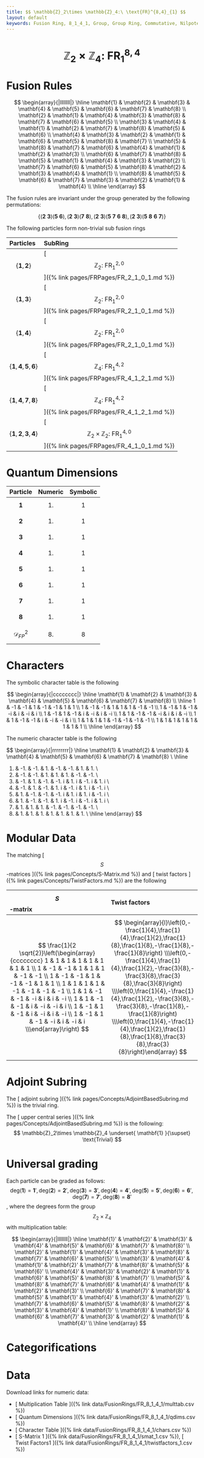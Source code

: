 ```yaml
---
title: $$ \mathbb{Z}_2\times \mathbb{Z}_4:\ \text{FR}^{8,4}_{1} $$
layout: default
keywords: Fusion Ring, 8_1_4_1, Group, Group Ring, Commutative, Nilpotent
---
```

# $$ \mathbb{Z}_2\times \mathbb{Z}_4:\ \text{FR}^{8,4}_{1} $$


# Fusion Rules

$$
\begin{array}{|llllllll|}
\hline
 \mathbf{1} & \mathbf{2} & \mathbf{3} & \mathbf{4} & \mathbf{5} & \mathbf{6} & \mathbf{7} & \mathbf{8} \\
 \mathbf{2} & \mathbf{1} & \mathbf{4} & \mathbf{3} & \mathbf{8} & \mathbf{7} & \mathbf{6} & \mathbf{5} \\
 \mathbf{3} & \mathbf{4} & \mathbf{1} & \mathbf{2} & \mathbf{7} & \mathbf{8} & \mathbf{5} & \mathbf{6} \\
 \mathbf{4} & \mathbf{3} & \mathbf{2} & \mathbf{1} & \mathbf{6} & \mathbf{5} & \mathbf{8} & \mathbf{7} \\
 \mathbf{5} & \mathbf{8} & \mathbf{7} & \mathbf{6} & \mathbf{4} & \mathbf{1} & \mathbf{2} & \mathbf{3} \\
 \mathbf{6} & \mathbf{7} & \mathbf{8} & \mathbf{5} & \mathbf{1} & \mathbf{4} & \mathbf{3} & \mathbf{2} \\
 \mathbf{7} & \mathbf{6} & \mathbf{5} & \mathbf{8} & \mathbf{2} & \mathbf{3} & \mathbf{4} & \mathbf{1} \\
 \mathbf{8} & \mathbf{5} & \mathbf{6} & \mathbf{7} & \mathbf{3} & \mathbf{2} & \mathbf{1} & \mathbf{4} \\
\hline
\end{array}
$$


The fusion rules are invariant under the group generated by the following permutations:

$$ \{(\mathbf{2} \  \mathbf{3}) (\mathbf{5} \  \mathbf{6}), (\mathbf{2} \  \mathbf{3}) (\mathbf{7} \  \mathbf{8}), (\mathbf{2} \  \mathbf{3}) (\mathbf{5} \  \mathbf{7} \  \mathbf{6} \  \mathbf{8}), (\mathbf{2} \  \mathbf{3}) (\mathbf{5} \  \mathbf{8} \  \mathbf{6} \  \mathbf{7})\} $$


The following particles form non-trivial sub fusion rings

| Particles | SubRing |
| :------ | :------ |
| $$ \{\mathbf{1},\mathbf{2}\} $$ | [ $$ \mathbb{Z}_2:\ \text{FR}^{2,0}_{1} $$ ]({% link pages/FRPages/FR_2_1_0_1.md %}) |
| $$ \{\mathbf{1},\mathbf{3}\} $$ | [ $$ \mathbb{Z}_2:\ \text{FR}^{2,0}_{1} $$ ]({% link pages/FRPages/FR_2_1_0_1.md %}) |
| $$ \{\mathbf{1},\mathbf{4}\} $$ | [ $$ \mathbb{Z}_2:\ \text{FR}^{2,0}_{1} $$ ]({% link pages/FRPages/FR_2_1_0_1.md %}) |
| $$ \{\mathbf{1},\mathbf{4},\mathbf{5},\mathbf{6}\} $$ | [ $$ \mathbb{Z}_4:\ \text{FR}^{4,2}_{1} $$ ]({% link pages/FRPages/FR_4_1_2_1.md %}) |
| $$ \{\mathbf{1},\mathbf{4},\mathbf{7},\mathbf{8}\} $$ | [ $$ \mathbb{Z}_4:\ \text{FR}^{4,2}_{1} $$ ]({% link pages/FRPages/FR_4_1_2_1.md %}) |
| $$ \{\mathbf{1},\mathbf{2},\mathbf{3},\mathbf{4}\} $$ | [ $$ \mathbb{Z}_2\times \mathbb{Z}_2:\ \text{FR}^{4,0}_{1} $$ ]({% link pages/FRPages/FR_4_1_0_1.md %}) |

# Quantum Dimensions

| Particle | Numeric | Symbolic |
| :------ | :------ | :------ |
| $$ \mathbf{1} $$ | $$ 1. $$ | $$ 1 $$ |
| $$ \mathbf{2} $$ | $$ 1. $$ | $$ 1 $$ |
| $$ \mathbf{3} $$ | $$ 1. $$ | $$ 1 $$ |
| $$ \mathbf{4} $$ | $$ 1. $$ | $$ 1 $$ |
| $$ \mathbf{5} $$ | $$ 1. $$ | $$ 1 $$ |
| $$ \mathbf{6} $$ | $$ 1. $$ | $$ 1 $$ |
| $$ \mathbf{7} $$ | $$ 1. $$ | $$ 1 $$ |
| $$ \mathbf{8} $$ | $$ 1. $$ | $$ 1 $$ |
| $$ \mathcal{D}_{FP}^2 $$ | $$ 8. $$ | $$ 8 $$ |

# Characters

The symbolic character table is the following

$$
\begin{array}{|cccccccc|}
\hline
 \mathbf{1} & \mathbf{2} & \mathbf{3} & \mathbf{4} & \mathbf{5} & \mathbf{6} & \mathbf{7} & \mathbf{8} \\
\hline
 1 & -1 & -1 & 1 & -1 & -1 & 1 & 1 \\
 1 & -1 & -1 & 1 & 1 & 1 & -1 & -1 \\
 1 & -1 & 1 & -1 & -i & i & -i & i \\
 1 & -1 & 1 & -1 & i & -i & i & -i \\
 1 & 1 & -1 & -1 & -i & i & i & -i \\
 1 & 1 & -1 & -1 & i & -i & -i & i \\
 1 & 1 & 1 & 1 & -1 & -1 & -1 & -1 \\
 1 & 1 & 1 & 1 & 1 & 1 & 1 & 1 \\
\hline
\end{array}
$$

The numeric character table is the following

$$
\begin{array}{|rrrrrrrr|}
\hline
 \mathbf{1} & \mathbf{2} & \mathbf{3} & \mathbf{4} & \mathbf{5} & \mathbf{6} & \mathbf{7} & \mathbf{8} \\
\hline
 1. & -1. & -1. & 1.  & -1.    & -1.   & 1.    & 1. \\
 1. & -1. & -1. & 1.  &  1.    & 1.    & -1.   & -1. \\
 1. & -1. & 1.  & -1. &  -1. i &  1. i & -1. i &  1. i \\
 1. & -1. & 1.  & -1. &  1. i  & -1. i & 1. i  & -1. i \\
 1. & 1.  & -1. & -1. &  -1. i &  1. i & 1. i  & -1. i \\
 1. & 1.  & -1. & -1. &  1. i  & -1. i & -1. i & 1. i \\
 1. & 1.  & 1.  & 1.  & -1.    & -1.   & -1.   & -1. \\
 1. & 1.  & 1.  & 1.  &  1.    & 1.    & 1.    & 1. \\
\hline
\end{array}
$$

# Modular Data

The matching [ $$ S $$-matrices ]({% link pages/Concepts/S-Matrix.md %}) and [ twist factors ]({% link pages/Concepts/TwistFactors.md %}) are the following

| $$ S $$-matrix | Twist factors |
| :------ | :------ |
| $$ \frac{1}{2 \sqrt{2}}\left(\begin{array}{cccccccc} 1 & 1 & 1 & 1 & 1 & 1 & 1 & 1 \\ 1 & -1 & -1 & 1 & 1 & 1 & -1 & -1 \\ 1 & -1 & -1 & 1 & -1 & -1 & 1 & 1 \\ 1 & 1 & 1 & 1 & -1 & -1 & -1 & -1 \\ 1 & 1 & -1 & -1 & -i & i & i & -i \\ 1 & 1 & -1 & -1 & i & -i & -i & i \\ 1 & -1 & 1 & -1 & i & -i & i & -i \\ 1 & -1 & 1 & -1 & -i & i & -i & i \\\end{array}\right) $$ | $$ \begin{array}{l}\left(0,-\frac{1}{4},\frac{1}{4},\frac{1}{2},\frac{1}{8},\frac{1}{8},-\frac{1}{8},-\frac{1}{8}\right) \\\left(0,-\frac{1}{4},\frac{1}{4},\frac{1}{2},-\frac{3}{8},-\frac{3}{8},\frac{3}{8},\frac{3}{8}\right) \\\left(0,\frac{1}{4},-\frac{1}{4},\frac{1}{2},-\frac{3}{8},-\frac{3}{8},-\frac{1}{8},-\frac{1}{8}\right) \\\left(0,\frac{1}{4},-\frac{1}{4},\frac{1}{2},\frac{1}{8},\frac{1}{8},\frac{3}{8},\frac{3}{8}\right)\end{array} $$ |

# Adjoint Subring

The [ adjoint subring ]({% link pages/Concepts/AdjointBasedSubring.md %}) is the trivial ring.

The [ upper central series ]({% link pages/Concepts/AdjointBasedSubring.md %}) is the following:
$$
\mathbb{Z}_2\times \mathbb{Z}_4 \underset{ \mathbf{1} }{\supset}  \text{Trivial}
$$

# Universal grading

Each particle can be graded as follows: $$ \text{deg}(\mathbf{1}) = \mathbf{1}', \text{deg}(\mathbf{2}) = \mathbf{2}', \text{deg}(\mathbf{3}) = \mathbf{3}', \text{deg}(\mathbf{4}) = \mathbf{4}', \text{deg}(\mathbf{5}) = \mathbf{5}', \text{deg}(\mathbf{6}) = \mathbf{6}', \text{deg}(\mathbf{7}) = \mathbf{7}', \text{deg}(\mathbf{8}) = \mathbf{8}' $$, where the degrees form the group $$ \mathbb{Z}_2\times \mathbb{Z}_4 $$ with multiplication table:

$$
\begin{array}{|llllllll|}
\hline
 \mathbf{1}' & \mathbf{2}' & \mathbf{3}' & \mathbf{4}' & \mathbf{5}' & \mathbf{6}' & \mathbf{7}' & \mathbf{8}' \\
 \mathbf{2}' & \mathbf{1}' & \mathbf{4}' & \mathbf{3}' & \mathbf{8}' & \mathbf{7}' & \mathbf{6}' & \mathbf{5}' \\
 \mathbf{3}' & \mathbf{4}' & \mathbf{1}' & \mathbf{2}' & \mathbf{7}' & \mathbf{8}' & \mathbf{5}' & \mathbf{6}' \\
 \mathbf{4}' & \mathbf{3}' & \mathbf{2}' & \mathbf{1}' & \mathbf{6}' & \mathbf{5}' & \mathbf{8}' & \mathbf{7}' \\
 \mathbf{5}' & \mathbf{8}' & \mathbf{7}' & \mathbf{6}' & \mathbf{4}' & \mathbf{1}' & \mathbf{2}' & \mathbf{3}' \\
 \mathbf{6}' & \mathbf{7}' & \mathbf{8}' & \mathbf{5}' & \mathbf{1}' & \mathbf{4}' & \mathbf{3}' & \mathbf{2}' \\
 \mathbf{7}' & \mathbf{6}' & \mathbf{5}' & \mathbf{8}' & \mathbf{2}' & \mathbf{3}' & \mathbf{4}' & \mathbf{1}' \\
 \mathbf{8}' & \mathbf{5}' & \mathbf{6}' & \mathbf{7}' & \mathbf{3}' & \mathbf{2}' & \mathbf{1}' & \mathbf{4}' \\
\hline
\end{array}
$$

# Categorifications



# Data

Download links for numeric data:

* [ Multiplication Table ]({% link data/FusionRings/FR_8_1_4_1/multtab.csv %})
* [ Quantum Dimensions ]({% link data/FusionRings/FR_8_1_4_1/qdims.csv %})
* [ Character Table ]({% link data/FusionRings/FR_8_1_4_1/chars.csv %})
* [ S-Matrix 1 ]({% link data/FusionRings/FR_8_1_4_1/smat_1.csv %}), [ Twist Factors1 ]({% link data/FusionRings/FR_8_1_4_1/twistfactors_1.csv %})
